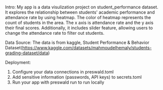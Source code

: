 Intro:
My app is a data visulization project on student_performance dataset. It explores the relationship between students' academic performance and attendance rate by using heatmap. The color of heatmap represents the count of students in the area. The x axis is attendance rate and the y axis their final scores. Additionally, it includes slider feature, allowing users to change the attendance rate to filter out students.

Data Source: 
The data is from kaggle, Student Performance & Behavior Dataset(https://www.kaggle.com/datasets/mahmoudelhemaly/students-grading-dataset/data)

Deployment: 
1. Configure your data connections in preswald.toml
2. Add sensitive information (passwords, API keys) to secrets.toml
3. Run your app with preswald run  to run locally
